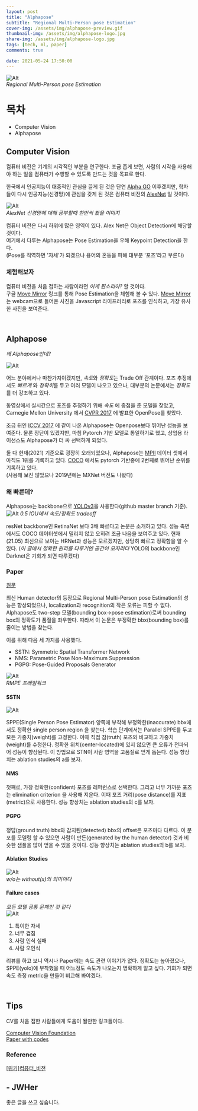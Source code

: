 ```yaml
---
layout: post
title: "Alphapose"
subtitle: "Regional Multi-Person pose Estimation"
cover-img: /assets/img/alphapose-preview.gif
thumbnail-img: /assets/img/alphapose-logo.jpg
share-img: /assets/img/alphapose-logo.jpg
tags: [tech, ml, paper]
comments: true

date: 2021-05-24 17:50:00 
---
```


<!-- image repository: https://raw.githubusercontent.com/JWHer/jwher.github.io/master/_posts/images/ -->
![Alt](https://raw.githubusercontent.com/JWHer/jwher.github.io/master/_posts/images/alphapose-logo.jpg "preview")  
*Regional Multi-Person pose Estimation*  

# 목차
* Computer Vision
* Alphapose

## Computer Vision  

컴퓨터 비전은 기계의 시각적인 부분을 연구한다. 조금 좁게 보면, 사람의 시각을 사용해야 하는 일을
컴퓨터가 수행할 수 있도록 만드는 것을 목표로 한다.  

한국에서 인공지능이 대중적인 관심을 끌게 된 것은 단연 [Alpha GO](https://ko.wikipedia.org/wiki/%EC%95%8C%ED%8C%8C%EA%B3%A0)
이후겠지만, 학자들이 다시 인공지능(신경망)에 관심을 갖게 된 것은 컴퓨터 비전의 [AlexNet](https://en.wikipedia.org/wiki/AlexNet)
일 것이다.  

![Alt](https://raw.githubusercontent.com/JWHer/jwher.github.io/master/_posts/images/alexnet.jpg "alexnet")  
*AlexNet 신경망에 대해 공부할때 한번씩 봤을 이미지*  

컴퓨터 비전은 다시 하위에 많은 영역이 있다. Alex Net은 Object Detection에 해당할 것이다.  
여기에서 다루는 Alphapose는 Pose Estimation을 우해 Keypoint Detection을 한다.  
(Pose를 직역하면 '자세'가 되겠으나 용어의 혼동을 피해 대부분 '포즈'라고 부른다)

### 체험해보자
컴퓨터 비전을 처음 접하는 사람이라면 *이게 뭔소리야?* 할 것이다.   
구글 [Move Mirror] 링크를 통해 Pose Estimation을 체험해 볼 수 있다.
[Move Mirror]는 webcam으로 들어온 사진을 Javascript 라이프러리로 포즈를 인식하고,
가장 유사한 사진을 보여준다. 
   
<br/>

## Alphapose  
*왜 Alphapose인데?*

![Alt](https://raw.githubusercontent.com/JWHer/jwher.github.io/master/_posts/images/alphapose_17.gif "alphapose_17")

어느 분야에서나 마찬가지이겠지만, *속도*와 *정확도*는 Trade Off 관계이다. 포즈 추정에서도 *빠르게* 와 *정확히*를
두고 여러 모델이 나오고 있으나, 대부분의 논문에서는 *정확도*를 더 강조하고 있다.  

동영상에서 실시간으로 포즈를 추정하기 위해 *속도* 에 중점을 준 모델을 찾았고, Carnegie Mellon University
에서 [CVPR 2017] 에 발표한 OpenPose를 찾았다.

조금 뒤인 [ICCV 2017] 에 같이 나온 Alphapose는 Openpose보다 뛰어난 성능을 보여준다. 물론 장단이 있겠지만,
마침 Pytorch 기반 모델로 통일하기로 했고, 상업용 라이선스도 Alphapose가 더 싸 선택하게 되었다.

둘 다 현재(2021) 기준으로 굉장히 오래되었으나, Alphapose는 [MPII](http://human-pose.mpi-inf.mpg.de/) 데이터 셋에서
아직도 1위를 기록하고 있다. [COCO](https://cocodataset.org/#home) 에서도 pytorch 기반중에 2번째로 뛰어난 순위를 기록하고 있다.  
(사용해 보진 않았으나 2019년에는 MXNet 버전도 나왔다)  

### 왜 빠른데?

Alphapose는 backbone으로 [YOLOv3]을 사용한다(github master branch 기준).  
![Alt](https://raw.githubusercontent.com/JWHer/jwher.github.io/master/_posts/images/alphapose-yolo.png "alphapose-yolo")
*0.5 IOU에서 속도/정확도 tradeoff*

resNet backbone인 RetinaNet 보다 3배 빠르다고 논문은 소개하고 있다.
성능 측면에서도 COCO 데이터셋에서 밀리지 않고 오히려 조금 나음을 보여주고 있다.
현재(21.05) 최신으로 보이는 HRNet과 성능은 모르겠지만, 상당히 빠르고 정확함을 알 수 있다.
(*이 글에서 정확한 원리를 다루기엔 공간이 모자라다* YOLO의 backbone인 Darknet은 기회가 되면 다루겠다)

### Paper

[원문](https://openaccess.thecvf.com/content_iccv_2017/html/Fang_RMPE_Regional_Multi-Person_ICCV_2017_paper.html)

최신 Human detector의 등장으로 Regional Multi-Person pose Estimation의 성능은 향상되었으나, 
localization과 recognition의 작은 오류는 피할 수 없다.
Alphapose도 two-step 모델(bounding box->pose estimation)로써 bounding box의 정확도가 품질을 좌우한다.
따라서 이 논문은 부정확한 bbx(bounding box)를 줄이는 방법을 찾는다.

이를 위해 다음 세 가지를 사용했다.
* SSTN: Symmetric Spatial Transformer Network
* NMS: Parametric Pose Non-Maximum Suppression
* PGPG: Pose-Guided Proposals Generator

![Alt](https://raw.githubusercontent.com/JWHer/jwher.github.io/master/_posts/images/alphapose-architecture.png "alphapose-architecture")  
*RMPE 프레임워크*

#### SSTN
![Alt](https://raw.githubusercontent.com/JWHer/jwher.github.io/master/_posts/images/alphapose-fig4.png "alphapose_fig4")

SPPE(Single Person Pose Estimator) 양쪽에 부착해 부정확한(inaccurate) bbx에서도 정확한 single person region
을 찾는다. 학습 단계에서는 Parallel SPPE를 두고 모든 가중치(weight)를 고정한다. 이때
직접 참(truth) 포즈와 비교하고 가중치(weight)를 수정한다. 정확한 위치(center-located)에 있지 않으면 큰 오류가
전파되어 성능이 향상된다. 이 방법으로 STN이 사람 영역을 고품질로 얻게 돕는다.
성능 향상치는 ablation studies의 a를 보자. 
   
#### NMS

첫째로, 가장 정확한(confident) 포즈를 레퍼런스로 선택한다. 그리고 너무 가까운 포즈는 elimination criterion
을 사용해 지운다. 이때 포즈 거리(pose distance)를 지표(metric)으로 사용한다. 성능 향상치는 ablation studies의 c를 보자. 

#### PGPG

정답(ground truth) bbx와 감지된(detected) bbx의 offset은 포즈마다 다르다. 이 분포를 모델링 할 수 있으면
사람이 만든(generated by the human detector) 것과 비슷한 샘플을 많이 얻을 수 있을 것이다.
성능 향상치는 ablation studies의 b를 보자.

#### Ablation Studies  
![Alt](https://raw.githubusercontent.com/JWHer/jwher.github.io/master/_posts/images/alphapose-ablation.png "alphapose-ablation")  
*w/o는 without(x)의 의미이다*

#### Failure cases
*모든 모델 공통 문제인 것 같다*  
![Alt](https://raw.githubusercontent.com/JWHer/jwher.github.io/master/_posts/images/alphapose-failure.png "alphapose-failure")  
1.	특이한 자세
2.	너무 겹침
3.	사람 인식 실패
4.	사람 오인식


리뷰를 하고 보니 역시나 Paper에는 속도 관련 이야기가 없다. 정확도는 높아졌으나,
SPPE(yolo)에 부착했을 때 어느정도 속도가 나오는지 명확하게 알고 싶다.
기회가 되면 속도 측정 metric을 만들어 비교해 봐야겠다. 

<br/>

## Tips

CV를 처음 접한 사람들에게 도움이 될만한 링크들이다.  

[Computer Vision Foundation](https://openaccess.thecvf.com/menu)  
[Paper with codes](https://paperswithcode.com/area/computer-vision)  

### Reference  
[[위키]컴퓨터_비전](https://ko.wikipedia.org/wiki/%EC%BB%B4%ED%93%A8%ED%84%B0_%EB%B9%84%EC%A0%84)

[Move Mirror]: https://experiments.withgoogle.com/collection/ai/move-mirror/view
[CVPR 2017]: https://openaccess.thecvf.com/CVPR2017
[ICCV 2017]: https://openaccess.thecvf.com/ICCV2017
[YOLOv3]: https://pjreddie.com/media/files/papers/YOLOv3.pdf

## - JWHer  
좋은 글을 쓰고 싶습니다.

<!-- update log -->
<!--
본문에 추가할 내용을 적는다.
https://younghk.github.io/machine-learning/2020-01-10---rmpe-retional-multi-person-pose-estimation/
https://www.fritz.ai/pose-estimation/
-->
